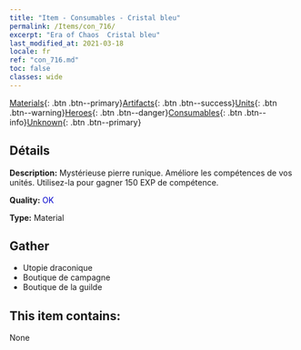```yaml
---
title: "Item - Consumables - Cristal bleu"
permalink: /Items/con_716/
excerpt: "Era of Chaos  Cristal bleu"
last_modified_at: 2021-03-18
locale: fr
ref: "con_716.md"
toc: false
classes: wide
---
```

 [Materials](/fr/Items/){: .btn .btn--primary}[Artifacts](/fr/Items/Artifacts/){: .btn .btn--success}[Units](/fr/Items/Units/){: .btn .btn--warning}[Heroes](/fr/Items/Heroes/){: .btn .btn--danger}[Consumables](/fr/Items/Consumables/){: .btn .btn--info}[Unknown](/fr/Items/Unknown/){: .btn .btn--primary}

## Détails
 **Description:** Mystérieuse pierre runique. Améliore les compétences de vos unités. Utilisez-la pour gagner 150 EXP de compétence.

 **Quality:** <span style="color: #0000CD">OK</span>

 **Type:** Material

## Gather

*    Utopie draconique 
*    Boutique de campagne 
*    Boutique de la guilde 

## This item contains:

  None

